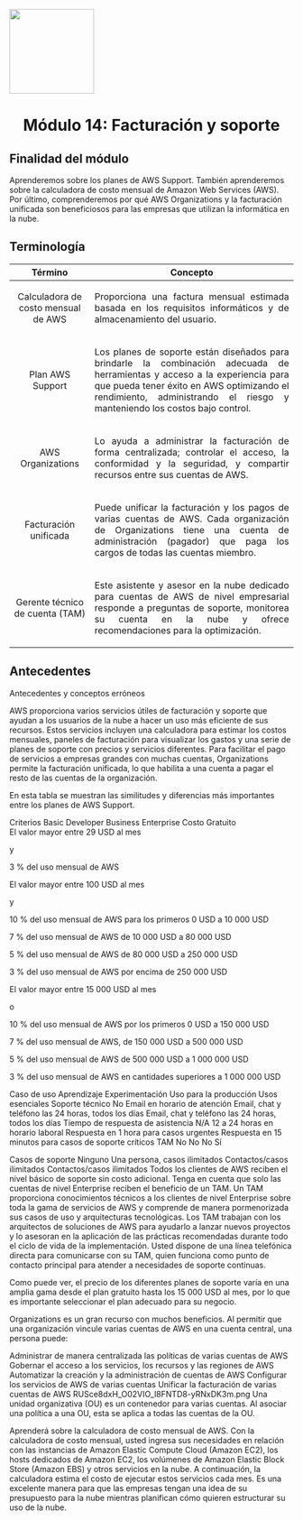 <p align="left">
  <img src="https://semanadelcannabis.cayetano.edu.pe/assets/img/logo-upch.png" width="150">
  <h1 align="center">Módulo 14: Facturación y soporte</h1>
</p>

## Finalidad del módulo
Aprenderemos sobre los planes de AWS Support. También aprenderemos sobre la calculadora de costo mensual de Amazon Web Services (AWS). Por último, comprenderemos por qué AWS Organizations y la facturación unificada son beneficiosos para las empresas que utilizan la informática en la nube.

## Terminología
| Término  | Concepto  |
| :------------: | :------------: |
| Calculadora de costo mensual de AWS  |  <p align="justify">Proporciona una factura mensual estimada basada en los requisitos informáticos y de almacenamiento del usuario.</p> |
| Plan AWS Support  |  <p align="justify">Los planes de soporte están diseñados para brindarle la combinación adecuada de herramientas y acceso a la experiencia para que pueda tener éxito en AWS optimizando el rendimiento, administrando el riesgo y manteniendo los costos bajo control.</p> |
| AWS Organizations  |  <p align="justify">Lo ayuda a administrar la facturación de forma centralizada; controlar el acceso, la conformidad y la seguridad, y compartir recursos entre sus cuentas de AWS.</p> |
| Facturación unificada  | <p align="justify">Puede unificar la facturación y los pagos de varias cuentas de AWS. Cada organización de Organizations tiene una cuenta de administración (pagador) que paga los cargos de todas las cuentas miembro.</p>  |
| Gerente técnico de cuenta (TAM)  | <p align="justify">Este asistente y asesor en la nube dedicado para cuentas de AWS de nivel empresarial responde a preguntas de soporte, monitorea su cuenta en la nube y ofrece recomendaciones para la optimización.</p>  |

## Antecedentes
Antecedentes y conceptos erróneos

AWS proporciona varios servicios útiles de facturación y soporte que ayudan a los usuarios de la nube a hacer un uso más eficiente de sus recursos. Estos servicios incluyen una calculadora para estimar los costos mensuales, paneles de facturación para visualizar los gastos y una serie de planes de soporte con precios y servicios diferentes. Para facilitar el pago de servicios a empresas grandes con muchas cuentas, Organizations permite la facturación unificada, lo que habilita a una cuenta a pagar el resto de las cuentas de la organización.

En esta tabla se muestran las similitudes y diferencias más importantes entre los planes de AWS Support.

Criterios	Basic	Developer	Business	Enterprise
Costo	Gratuito	
El valor mayor entre 29 USD al mes

y

3 % del uso mensual de AWS

El valor mayor entre 100 USD al mes

y

10 % del uso mensual de AWS para los primeros 0 USD a 10 000 USD

7 % del uso mensual de AWS de 10 000 USD a 80 000 USD

5 % del uso mensual de AWS de 80 000 USD a 250 000 USD

3 % del uso mensual de AWS por encima de 250 000 USD

El valor mayor entre 15 000 USD al mes

o

10 % del uso mensual de AWS por los primeros 0 USD a 150 000 USD

7 % del uso mensual de AWS, de 150 000 USD a 500 000 USD

5 % del uso mensual de AWS de 500 000 USD a 1 000 000 USD

3 % del uso mensual de AWS en cantidades superiores a 1 000 000 USD

Caso de uso	Aprendizaje	Experimentación	Uso para la producción	Usos esenciales
Soporte técnico	No	Email en horario de atención	Email, chat y teléfono las 24 horas, todos los días	Email, chat y teléfono las 24 horas, todos los días
Tiempo de respuesta de asistencia	N/A	12 a 24 horas en horario laboral	Respuesta en 1 hora para casos urgentes	Respuesta en 15 minutos para casos de soporte críticos
TAM	No	No	No	Sí

Casos de soporte	Ninguno	Una persona, casos ilimitados	Contactos/casos ilimitados	Contactos/casos ilimitados
Todos los clientes de AWS reciben el nivel básico de soporte sin costo adicional. Tenga en cuenta que solo las cuentas de nivel Enterprise reciben el beneficio de un TAM. Un TAM proporciona conocimientos técnicos a los clientes de nivel Enterprise sobre toda la gama de servicios de AWS y comprende de manera pormenorizada sus casos de uso y arquitecturas tecnológicas. Los TAM trabajan con los arquitectos de soluciones de AWS para ayudarlo a lanzar nuevos proyectos y lo asesoran en la aplicación de las prácticas recomendadas durante todo el ciclo de vida de la implementación. Usted dispone de una línea telefónica directa para comunicarse con su TAM, quien funciona como punto de contacto principal para atender a necesidades de soporte continuas.

Como puede ver, el precio de los diferentes planes de soporte varía en una amplia gama desde el plan gratuito hasta los 15 000 USD al mes, por lo que es importante seleccionar el plan adecuado para su negocio.

Organizations es un gran recurso con muchos beneficios. Al permitir que una organización vincule varias cuentas de AWS en una cuenta central, una persona puede:

Administrar de manera centralizada las políticas de varias cuentas de AWS
Gobernar el acceso a los servicios, los recursos y las regiones de AWS
Automatizar la creación y la administración de cuentas de AWS
Configurar los servicios de AWS de varias cuentas
Unificar la facturación de varias cuentas de AWS
RUSce8dxH_O02VIO_l8FNTD8-yRNxDK3m.png
Una unidad organizativa (OU) es un contenedor para varias cuentas. Al asociar una política a una OU, esta se aplica a todas las cuentas de la OU.

Aprenderá sobre la calculadora de costo mensual de AWS. Con la calculadora de costo mensual, usted ingresa sus necesidades en relación con las instancias de Amazon Elastic Compute Cloud (Amazon EC2), los hosts dedicados de Amazon EC2, los volúmenes de Amazon Elastic Block Store (Amazon EBS) y otros servicios en la nube. A continuación, la calculadora estima el costo de ejecutar estos servicios cada mes. Es una excelente manera para que las empresas tengan una idea de su presupuesto para la nube mientras planifican cómo quieren estructurar su uso de la nube.
